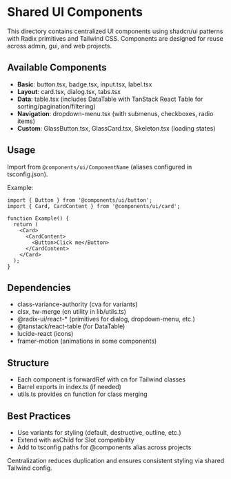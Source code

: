 # Shared UI Components

This directory contains centralized UI components using shadcn/ui patterns with Radix primitives and Tailwind CSS. Components are designed for reuse across admin, gui, and web projects.

## Available Components
- **Basic**: button.tsx, badge.tsx, input.tsx, label.tsx
- **Layout**: card.tsx, dialog.tsx, tabs.tsx
- **Data**: table.tsx (includes DataTable with TanStack React Table for sorting/pagination/filtering)
- **Navigation**: dropdown-menu.tsx (with submenus, checkboxes, radio items)
- **Custom**: GlassButton.tsx, GlassCard.tsx, Skeleton.tsx (loading states)

## Usage
Import from `@components/ui/ComponentName` (aliases configured in tsconfig.json).

Example:
```tsx
import { Button } from '@components/ui/button';
import { Card, CardContent } from '@components/ui/card';

function Example() {
  return (
    <Card>
      <CardContent>
        <Button>Click me</Button>
      </CardContent>
    </Card>
  );
}
```

## Dependencies
- class-variance-authority (cva for variants)
- clsx, tw-merge (cn utility in lib/utils.ts)
- @radix-ui/react-* (primitives for dialog, dropdown-menu, etc.)
- @tanstack/react-table (for DataTable)
- lucide-react (icons)
- framer-motion (animations in some components)

## Structure
- Each component is forwardRef with cn for Tailwind classes
- Barrel exports in index.ts (if needed)
- utils.ts provides cn function for class merging

## Best Practices
- Use variants for styling (default, destructive, outline, etc.)
- Extend with asChild for Slot compatibility
- Add to tsconfig paths for @components alias across projects

Centralization reduces duplication and ensures consistent styling via shared Tailwind config.
